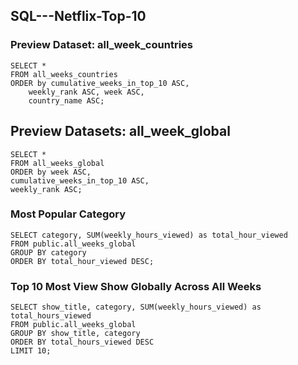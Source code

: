 ## SQL---Netflix-Top-10

### Preview Dataset: all_week_countries

```
SELECT *
FROM all_weeks_countries
ORDER by cumulative_weeks_in_top_10 ASC, 
	weekly_rank ASC, week ASC, 
	country_name ASC;
```

## Preview Datasets: all_week_global

```
SELECT *
FROM all_weeks_global
ORDER by week ASC, 
cumulative_weeks_in_top_10 ASC, 
weekly_rank ASC;
```

### Most Popular Category

```
SELECT category, SUM(weekly_hours_viewed) as total_hour_viewed
FROM public.all_weeks_global
GROUP BY category
ORDER BY total_hour_viewed DESC;
```

### Top 10 Most View Show Globally Across All Weeks

```
SELECT show_title, category, SUM(weekly_hours_viewed) as total_hours_viewed
FROM public.all_weeks_global
GROUP BY show_title, category
ORDER BY total_hours_viewed DESC
LIMIT 10;
```


